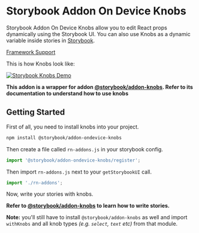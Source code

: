 # Storybook Addon On Device Knobs

Storybook Addon On Device Knobs allow you to edit React props dynamically using the Storybook UI.
You can also use Knobs as a dynamic variable inside stories in [Storybook](https://storybook.js.org).

[Framework Support](https://github.com/storybooks/storybook/blob/master/ADDONS_SUPPORT.md)

This is how Knobs look like:

[![Storybook Knobs Demo](docs/storybook-knobs-example.png)](https://storybooks-official.netlify.com/?knob-Dollars=12.5&knob-Name=Storyteller&knob-Years%20in%20NY=9&knob-background=%23ffff00&knob-Age=70&knob-Items%5B0%5D=Laptop&knob-Items%5B1%5D=Book&knob-Items%5B2%5D=Whiskey&knob-Other%20Fruit=lime&knob-Birthday=1484870400000&knob-Nice=true&knob-Styles=%7B%22border%22%3A%223px%20solid%20%23ff00ff%22%2C%22padding%22%3A%2210px%22%7D&knob-Fruit=apple&selectedKind=Addons%7CKnobs.withKnobs&selectedStory=tweaks%20static%20values&full=0&addons=1&stories=1&panelRight=0&addonPanel=storybooks%2Fstorybook-addon-knobs)

**This addon is a wrapper for addon [@storybook/addon-knobs](https://github.com/storybooks/storybook/blob/master/addons/knobs).
Refer to its documentation to understand how to use knobs**


## Getting Started

First of all, you need to install knobs into your project.

```sh
npm install @storybook/addon-ondevice-knobs 
```

Then create a file called `rn-addons.js` in your storybook config.

```js
import '@storybook/addon-ondevice-knobs/register';
```


Then import `rn-addons.js` next to your `getStorybookUI` call.
```js
import './rn-addons';
```

Now, write your stories with knobs.

**Refer to [@storybook/addon-knobs](https://github.com/storybooks/storybook/blob/master/addons/knobs) to learn how to write stories.**

**Note:** you'll still have to install `@storybook/addon-knobs` as well and import `withKnobs` and all knob types _(e.g. `select`, `text` etc)_ from that module.
